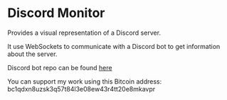 # Discord Monitor

Provides a visual representation of a Discord server.

It use WebSockets to communicate with a Discord bot to get information about the server.

Discord bot repo can be found [here](https://github.com/SquishyPandaDev/lilly-canis)

You can support my work using this Bitcoin address:<br/>
bc1qdxn8uzsk3q57t84l3e08ew43r4tt20e8mkavpr
